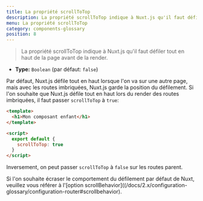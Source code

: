 ```yaml
---
title: La propriété scrollToTop
description: La propriété scrollToTop indique à Nuxt.js qu'il faut défiler tout en haut de la page avant de la render.
menu: La propriété scrollToTop
category: components-glossary
position: 8
---
```


> La propriété scrollToTop indique à Nuxt.js qu'il faut défiler tout en haut de la page avant de la render.

- **Type:** `Boolean` (par défaut: `false`)

Par défaut, Nuxt.js défile tout en haut lorsque l'on va sur une autre page, mais avec les routes imbriquées, Nuxt.js garde la position du défilement. Si l'on souhaite que Nuxt.js défile tout en haut lors du render des routes imbriquées, il faut passer `scrollToTop` à `true`:

```html
<template>
  <h1>Mon composant enfant</h1>
</template>

<script>
  export default {
    scrollToTop: true
  }
</script>
```

Inversement, on peut passer `scrollToTop` à `false` sur les routes parent.

Si l'on souhaite écraser le comportement du défilement par défaut de Nuxt, veuillez vous référer à l'[option scrollBehavior]((/docs/2.x/configuration-glossary/configuration-router#scrollbehavior).
